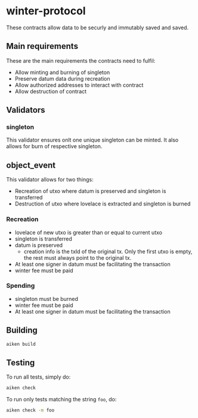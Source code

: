 # winter-protocol

These contracts allow data to be securly and immutably saved and saved.

## Main requirements

These are the main requirements the contracts need to fulfil:

- Allow minting and burning of singleton
- Preserve datum data during recreation
- Allow authorized addresses to interact with contract
- Allow destruction of contract

## Validators

### singleton

This validator ensures onlt one unique singleton can be minted. 
It also allows for burn of respective singleton.

## object_event

This validator allows for two things: 

- Recreation of utxo where datum is preserved and singleton is transferred
- Destruction of utxo where lovelace is extracted and singleton is burned

### Recreation

- lovelace of new utxo is greater than or equal to current utxo
- singleton is transferred
- datum is preserved
   - creation info is the txId of the original tx. Only the first utxo is empty, the rest must
     always point to the original tx.
- At least one signer in datum must be facilitating the transaction
- winter fee must be paid

### Spending

- singleton must be burned
- winter fee must be paid
- At least one signer in datum must be facilitating the transaction

## Building

```sh
aiken build
```

## Testing

To run all tests, simply do:

```sh
aiken check
```

To run only tests matching the string `foo`, do:

```sh
aiken check -m foo
```
